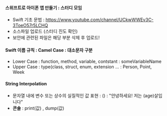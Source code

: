 #### 스위프트로 아이폰 앱 만들기 : 스터디 모임

* Swift 기초 문법 : https://www.youtube.com/channel/UCkwWWEv3C-3ToeO57r5LCHQ
* 소스파일 업로드 (스터디 진도 확인)
* 보안에 관련된 파일은 해당 부분 삭제 후 업로드!

#### Swift 이름 규칙 : Camel Case : 대소문자 구분

* Lower Case : function, method, variable, contstant : someVariableName
* Upper Case : type(class, struct, enum, extension ... : Person, Point, Week

#### String Interpolation

* 문자열 내에 변수 또는 상수의 실질적인 값 표현 : \() : "안녕하세요! 저는 \(age)살입니다"
* **콘솔** :  print(값) , dump(값)
